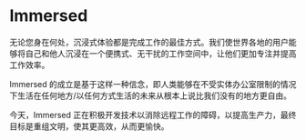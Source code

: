 # Immersed

无论您身在何处，沉浸式体验都是完成工作的最佳方式。我们使世界各地的用户能够将自己和他人沉浸在一个便携式、无干扰的工作空间中，让他们更加专注并提高工作效率。

Immersed 的成立是基于这样一种信念，即人类能够在不受实体办公室限制的情况下生活在任何地方/以任何方式生活的未来从根本上说比我们没有的地方更自由。

今天，Immersed 正在积极开发技术以消除远程工作的障碍，以提高生产力，最终目标是重组文明，使其更高效，从而更愉快。
